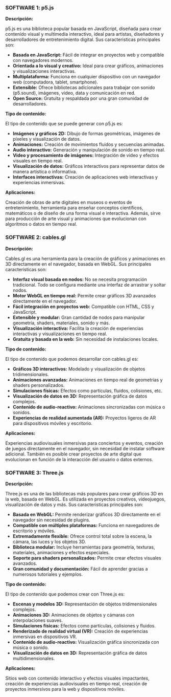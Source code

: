 ### SOFTWARE 1: p5.js

**Descripción:**

p5.js es una biblioteca popular basada en JavaScript, diseñada para crear contenido visual y multimedia interactivo, ideal para artistas, diseñadores y desarrolladores de entretenimiento digital. Sus caracteristicas principales son: 

- **Basada en JavaScript:** Fácil de integrar en proyectos web y compatible con navegadores modernos.
- **Orientada a lo visual y creativo:** Ideal para crear gráficos, animaciones y visualizaciones interactivas.
- **Multiplataforma:** Funciona en cualquier dispositivo con un navegador web (computadora, tablet, smartphone).
- **Extensible:** Ofrece bibliotecas adicionales para trabajar con sonido (p5.sound), imágenes, video, data y comunicación en red.
- **Open Source:** Gratuita y respaldada por una gran comunidad de desarrolladores.

**Tipo de contenido:**

El tipo de contenido que se puede generar con p5.js es: 
- **Imágenes y gráficos 2D:** Dibujo de formas geométricas, imágenes de píxeles y visualización de datos.
- **Animaciones:** Creación de movimientos fluidos y secuencias animadas.
- **Audio interactivo:** Generación y manipulación de sonido en tiempo real.
- **Video y procesamiento de imágenes:** Integración de video y efectos visuales en tiempo real.
- **Visualización de datos:** Gráficos interactivos para representar datos de manera artística o informativa.
- **Interfaces interactivas:** Creación de aplicaciones web interactivas y experiencias inmersivas.
  
**Aplicaciones:**

Creación de obras de arte digitales en museos o eventos de entretenimiento, herramienta para enseñar conceptos científicos, matemáticos o de diseño de una forma visual e interactiva. Además, sirve para producción de arte visual y animaciones que evolucionan con algoritmos o datos en tiempo real.


### SOFTWARE 2: cables.gl

**Descripción:**

Cables.gl es una herramienta para la creación de gráficos y animaciones en 3D directamente en el navegador, basada en WebGL. Sus principales caracteristicas son: 

- **Interfaz visual basada en nodos:** No se necesita programación tradicional. Todo se configura mediante una interfaz de arrastrar y soltar nodos.
- **Motor WebGL en tiempo real:** Permite crear gráficos 3D avanzados directamente en el navegador.
- **Fácil integración en proyectos web:** Compatible con HTML, CSS y JavaScript.
- **Extensible y modular:** Gran cantidad de nodos para manipular geometría, shaders, materiales, sonido y más.
- **Visualización interactiva:** Facilita la creación de experiencias interactivas y visualizaciones en tiempo real.
- **Gratuita y basada en la web:** Sin necesidad de instalaciones locales.

**Tipo de contenido:**

El tipo de contenido que podemos desarrollar con cables.gl es: 

- **Gráficos 3D interactivos:** Modelado y visualización de objetos tridimensionales.
- **Animaciones avanzadas:** Animaciones en tiempo real de geometrías y shaders personalizados.
- **Simulaciones físicas:** Efectos como partículas, fluidos, colisiones, etc.
- **Visualización de datos en 3D:** Representación gráfica de datos complejos.
- **Contenido de audio-reactivo:** Animaciones sincronizadas con música o sonidos.
- **Experiencias de realidad aumentada (AR):** Proyectos ligeros de AR para dispositivos móviles y escritorio.

**Aplicaciones:**

Experiencias audiovisuales inmersivas para conciertos y eventos, creación de juegos directamente en el navegador, sin necesidad de instalar software adicional. También es posible crear proyectos de arte digital que evolucionan en función de la interacción del usuario o datos externos.

### SOFTWARE 3: Three.js

**Descripción:**

Three.js es una de las bibliotecas más populares para crear gráficos 3D en la web, basada en WebGL. Es utilizada en proyectos creativos, videojuegos, visualización de datos y más. Sus caracteristicas principales son: 

- **Basada en WebGL:** Permite renderizar gráficos 3D directamente en el navegador sin necesidad de plugins.
- **Compatible con múltiples plataformas:** Funciona en navegadores de escritorio y móviles.
- **Extremadamente flexible:** Ofrece control total sobre la escena, la cámara, las luces y los objetos 3D.
- **Biblioteca modular:** Incluye herramientas para geometría, texturas, materiales, animaciones y efectos especiales.
- **Soporte para shaders personalizados:** Permite crear efectos visuales avanzados.
- **Gran comunidad y documentación:** Fácil de aprender gracias a numerosos tutoriales y ejemplos.
  
**Tipo de contenido:**

El tipo de contenido que podemos crear con Three.js es: 

- **Escenas y modelos 3D:** Representación de objetos tridimensionales complejos.
- **Animaciones 3D:** Animaciones de objetos y cámaras con interpolaciones suaves.
- **Simulaciones físicas:** Efectos como partículas, colisiones y fluidos.
- **Renderizado de realidad virtual (VR):** Creación de experiencias inmersivas en dispositivos VR.
- **Contenido de audio-reactivo:** Visualización gráfica sincronizada con música o sonido.
- **Visualización de datos en 3D:** Representación gráfica de datos multidimensionales.

**Aplicaciones:**

Sitios web con contenido interactivo y efectos visuales impactantes, creación de experiencias audiovisuales en tiempo real, creación de proyectos inmersivos para la web y dispositivos móviles.
